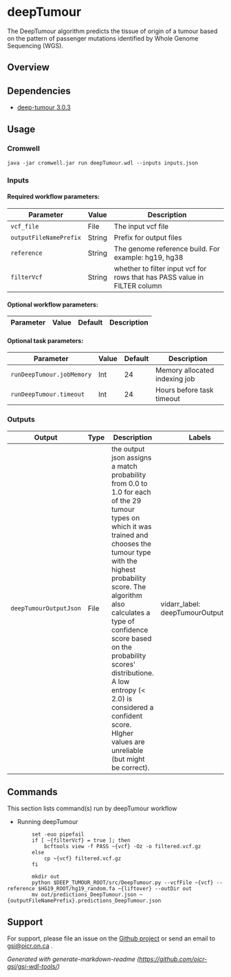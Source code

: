 # deepTumour

The DeepTumour algorithm predicts the tissue of origin of a tumour based on the pattern of passenger mutations identified by Whole Genome Sequencing (WGS).

## Overview

## Dependencies

* [deep-tumour 3.0.3](https://github.com/oicr-gsi/DeepTumour)


## Usage

### Cromwell
```
java -jar cromwell.jar run deepTumour.wdl --inputs inputs.json
```

### Inputs

#### Required workflow parameters:
Parameter|Value|Description
---|---|---
`vcf_file`|File|The input vcf file
`outputFileNamePrefix`|String|Prefix for output files
`reference`|String|The genome reference build. For example: hg19, hg38
`filterVcf`|String|whether to filter input vcf for rows that has PASS value in FILTER column

#### Optional workflow parameters:
Parameter|Value|Default|Description
---|---|---|---


#### Optional task parameters:
Parameter|Value|Default|Description
---|---|---|---
`runDeepTumour.jobMemory`|Int|24|Memory allocated indexing job
`runDeepTumour.timeout`|Int|24|Hours before task timeout


### Outputs

Output | Type | Description | Labels
---|---|---|---
`deepTumourOutputJson`|File|the output json assigns a match probability from 0.0 to 1.0 for each of the 29 tumour types on which it was trained and chooses the tumour type with the highest probability score. The algorithm also calculates a type of confidence score based on the probability scores' distributione. A low entropy (< 2.0) is considered a confident score. HIgher values are unreliable (but might be correct).|vidarr_label: deepTumourOutputJson


## Commands
This section lists command(s) run by deepTumour workflow

* Running deepTumour

```
        set -euo pipefail
        if [ ~{filterVcf} = true ]; then
            bcftools view -f PASS ~{vcf} -Oz -o filtered.vcf.gz
        else
            cp ~{vcf} filtered.vcf.gz
        fi
        
        mkdir out
        python $DEEP_TUMOUR_ROOT/src/DeepTumour.py --vcfFile ~{vcf} --reference $HG19_ROOT/hg19_random.fa ~{liftover} --outDir out
        mv out/predictions_DeepTumour.json ~{outputFileNamePrefix}.predictions_DeepTumour.json

```

 ## Support

For support, please file an issue on the [Github project](https://github.com/oicr-gsi) or send an email to gsi@oicr.on.ca .

_Generated with generate-markdown-readme (https://github.com/oicr-gsi/gsi-wdl-tools/)_
